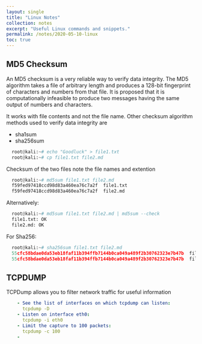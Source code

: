 ```yaml
---
layout: single
title: "Linux Notes"
collection: notes
excerpt: "Useful Linux commands and snippets."
permalink: /notes/2020-05-10-linux
toc: true
---
```


## MD5 Checksum

An MD5 checksum is a very reliable way to verify data integrity. The MD5 algorithm takes a file of arbitrary length and produces a 128-bit fingerprint of characters and numbers from that file. It is proposed that it is computationally infeasible to produce two messages having the same output of numbers and characters.

It works with file contents and not the file name.
Other checksum algorithm methods used to verify data integrity are
-   sha1sum
-   sha256sum

```python
  root@kali:~# echo "Goodluck" > file1.txt
  root@kali:~# cp file1.txt file2.md
```
Checksum of the two files note the file names and extention

```python
  root@kali:~# md5sum file1.txt file2.md 
  f59fed97418ccd98d83a460ea76c7a2f  file1.txt
  f59fed97418ccd98d83a460ea76c7a2f  file2.md
```
Alternatively:

```python
  root@kali:~# md5sum file1.txt file2.md | md5sum --check
  file1.txt: OK
  file2.md: OK
```
For Sha256:
```python
  root@kali:~# sha256sum file1.txt file2.md 
  55cfc58bdae0da53eb18faf11b394ffb7144b0ca049a489f2b30762323e7b47b  file1.txt
  55cfc58bdae0da53eb18faf11b394ffb7144b0ca049a489f2b30762323e7b47b  file2.md
```
## TCPDUMP

TCPDump allows you to filter network traffic for useful information

```yml
    - See the list of interfaces on which tcpdump can listen:
      tcpdump -D
    - Listen on interface eth0:
      tcpdump -i eth0
    - Limit the capture to 100 packets:
      tcpdump -c 100
    - 
```
